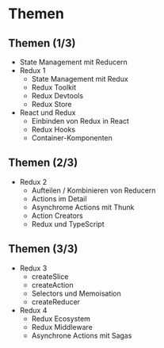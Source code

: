# Themen

## Themen (1/3)

- State Management mit Reducern
- Redux 1
  - State Management mit Redux
  - Redux Toolkit
  - Redux Devtools
  - Redux Store
- React und Redux
  - Einbinden von Redux in React
  - Redux Hooks
  - Container-Komponenten

## Themen (2/3)

- Redux 2
  - Aufteilen / Kombinieren von Reducern
  - Actions im Detail
  - Asynchrome Actions mit Thunk
  - Action Creators
  - Redux und TypeScript

## Themen (3/3)

- Redux 3
  - createSlice
  - createAction
  - Selectors und Memoisation
  - createReducer
- Redux 4
  - Redux Ecosystem
  - Redux Middleware
  - Asynchrone Actions mit Sagas

